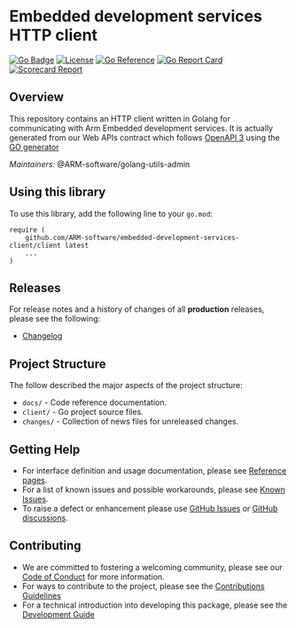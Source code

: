 # Embedded development services HTTP client

[![Go Badge](https://img.shields.io/badge/go-v1.24.4-blue)](https://golang.org/)
[![License](https://img.shields.io/badge/License-Apache%202.0-blue.svg)](https://opensource.org/licenses/Apache-2.0)
[![Go Reference](https://pkg.go.dev/badge/github.com/ARM-software/embedded-development-services-client/client.svg)](https://pkg.go.dev/github.com/ARM-software/embedded-development-services-client/client)
[![Go Report Card](https://goreportcard.com/badge/github.com/ARM-software/embedded-development-services-client)](https://goreportcard.com/report/github.com/ARM-software/embedded-development-services-client)
[![Scorecard Report](https://img.shields.io/ossf-scorecard/github.com/ARM-software/embedded-development-services-client?label=openssf%20scorecard&style=flat)](https://github.com/ossf/scorecard-action)

## Overview
 
This repository contains an HTTP client written in Golang for communicating with Arm Embedded development services.
It is actually generated from our Web APIs contract which follows [OpenAPI 3](https://swagger.io/specification/) using the [GO generator](https://github.com/OpenAPITools/openapi-generator)

*Maintainers:* @ARM-software/golang-utils-admin
 
## Using this library

To use this library, add the following line to your `go.mod`:
```
require (
    github.com/ARM-software/embedded-development-services-client/client latest
    ...
)
```


## Releases

For release notes and a history of changes of all **production** releases, please see the following:

- [Changelog](CHANGELOG.md)

## Project Structure

The follow described the major aspects of the project structure:

- `docs/` - Code reference documentation.
- `client/` - Go project source files.
- `changes/` - Collection of news files for unreleased changes.


## Getting Help

- For interface definition and usage documentation, please see [Reference pages](https://pkg.go.dev/github.com/ARM-software/embedded-development-services-client/client).
- For a list of known issues and possible workarounds, please see [Known Issues](KNOWN_ISSUES.md).
- To raise a defect or enhancement please use [GitHub Issues](https://github.com/ARM-software/embedded-development-services-client/issues) or [GitHub discussions](https://github.com/ARM-software/embedded-development-services-client/discussions).

## Contributing

- We are committed to fostering a welcoming community, please see our
  [Code of Conduct](CODE_OF_CONDUCT.md) for more information.
- For ways to contribute to the project, please see the [Contributions Guidelines](CONTRIBUTING.md)
- For a technical introduction into developing this package, please see the [Development Guide](DEVELOPMENT.md)
